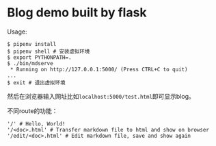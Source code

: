 # Blog demo built by flask

Usage:
```
$ pipenv install
$ pipenv shell # 安装虚拟环境
$ export PYTHONPATH=.
$ ./bin/mdserve
 * Running on http://127.0.0.1:5000/ (Press CTRL+C to quit)
...
$ exit # 退出虚拟环境
```
然后在浏览器输入网址比如`localhost:5000/test.html`即可显示blog。

不同route的功能：
```
'/' # Hello, World!
'/<doc>.html' # Transfer markdown file to html and show on browser
'/edit/<doc>.html' # Edit markdown file, save and show again
```
